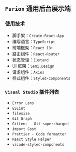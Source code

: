 ## `Furion` 通用后台展示端

### 使用技术

- 脚手架：`Create-React-App`
- 编写语言：`TypeScript`
- 前端框架：`React 18+`
- 路由组件：`React-Router`
- 状态管理：`Zustand`
- UI 框架：`Semi.Design`
- 请求组件：`Axios`
- 样式组件：`Styled-Components`

### `Visual Studio` 插件列表

- `Error Lens`
- `ESLint`
- `filesize`
- `Git Graph`
- `GitLens — Git supercharged`
- `import Cost`
- `Prettier - Code formatter`
- `React Style Helper`
- `vscode-styled-components`
